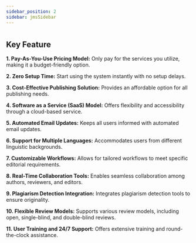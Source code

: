 ```yaml
---
sidebar_position: 2
sidebar: jmsSidebar
---
```

#

## **Key Feature**

**1. Pay-As-You-Use Pricing Model:** Only pay for the services you utilize, making it a budget-friendly option.

**2. Zero Setup Time:** Start using the system instantly with no setup delays.

**3. Cost-Effective Publishing Solution:** Provides an affordable option for all publishing needs.

**4. Software as a Service (SaaS) Model:** Offers flexibility and accessibility through a cloud-based service.

**5. Automated Email Updates:** Keeps all users informed with automated email updates.

**6. Support for Multiple Languages:** Accommodates users from different linguistic backgrounds.

**7. Customizable Workflows:** Allows for tailored workflows to meet specific editorial requirements.

**8. Real-Time Collaboration Tools:** Enables seamless collaboration among authors, reviewers, and editors.

**9. Plagiarism Detection Integration:** Integrates plagiarism detection tools to ensure originality.

**10. Flexible Review Models:** Supports various review models, including open, single-blind, and double-blind reviews.

**11. User Training and 24/7 Support:** Offers extensive training and round-the-clock assistance.
